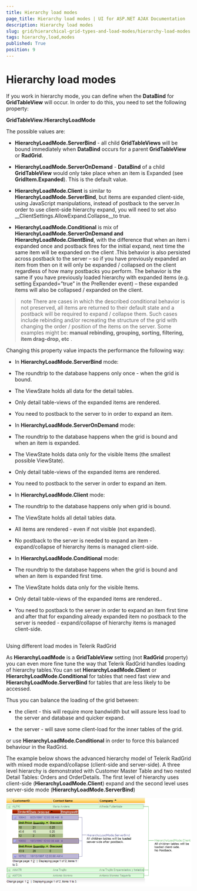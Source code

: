 ```yaml
---
title: Hierarchy load modes
page_title: Hierarchy load modes | UI for ASP.NET AJAX Documentation
description: Hierarchy load modes
slug: grid/hierarchical-grid-types-and-load-modes/hierarchy-load-modes
tags: hierarchy,load,modes
published: True
position: 9
---
```


# Hierarchy load modes



If you work in hierarchy mode, you can define when the __DataBind__ for __GridTableView__ will occur. In order to do this, you need to set the following property:

__GridTableView.HierarchyLoadMode__

The possible values are:

* __HierarchyLoadMode.ServerBind__ - all child __GridTableViews__ will be bound immediately when __DataBind__ occurs for a parent __GridTableView__ or __RadGrid__.

* __HierarchyLoadMode.ServerOnDemand__ - __DataBind__ of a child __GridTableView__ would only take place when an item is Expanded (see __GridItem.Expanded__). This is the default value.

* __HierarchyLoadMode.Client__ is similar to __HierarchyLoadMode.ServerBind__, but items are expanded client-side, using JavaScript manipulations, instead of postback to the server.In order to use client-side hierarchy expand, you will need to set also __ClientSettings.AllowExpand.Collapse__to true.

* __HierarchyLoadMode.Conditional__ is mix of __HierarchyLoadMode.ServerOnDemand and HierarchyLoadMode.ClientBind__, with the difference that when an item i expanded once and postback fires for the initial expand, next time the same item will be expanded on the client .This behavior is also persisted across postback to the server – so if you have previously expanded an item from then on it will only be expanded / collapsed on the client regardless of how many postbacks you perform. The behavior is the same if you have previously loaded hierarchy with expanded items (e.g. setting Expanded=”true” in the PreRender event) – these expanded items will also be collapsed / expanded on the client.

>note There are cases in which the described conditional behavior is not preserved, all items are returned to their default state and a postback will be required to expand / collapse them. Such cases include rebinding and/or recreating the structure of the grid with changing the order / position of the items on the server. Some examples might be: __manual rebinding, grouping, sorting, filtering, item drag-drop, etc__ .
>


Changing this property value impacts the performance the following way:

* In __HierarchyLoadMode.ServerBind__ mode:

* The roundtrip to the database happens only once - when the grid is bound.

* The ViewState holds all data for the detail tables.

* Only detail table-views of the expanded items are rendered.

* You need to postback to the server to in order to expand an item.

* In __HierarchyLoadMode.ServerOnDemand__ mode:

* The roundtrip to the database happens when the grid is bound and when an item is expanded.

* The ViewState holds data only for the visible Items (the smallest possible ViewState).

* Only detail table-views of the expanded items are rendered.

* You need to postback to the server in order to expand an item.

* In __HierarchyLoadMode.Client__ mode:

* The roundtrip to the database happens only when grid is bound.

* The ViewState holds all detail tables data.

* All items are rendered - even if not visible (not expanded).

* No postback to the server is needed to expand an item - expand/collapse of hierarchy items is managed client-side.

* In __HierarchyLoadMode.Conditional__ mode:

* The roundtrip to the database happens when the grid is bound and when an item is expanded first time.

* The ViewState holds data only for the visible Items.

* Only detail table-views of the expanded items are rendered..

* You need to postback to the server in order to expand an item first time and after that for expanding already expanded item no postback to the server is needed - expand/collapse of hierarchy items is managed client-side.

## 

Using different load modes in Telerik RadGrid

As __HierarchyLoadMode__ is a __GridTableView__ setting (not __RadGrid__ property) you can even more fine tune the way that Telerik RadGrid handles loading of hierarchy tables.You can set __HierarchyLoadMode.Client__ or __HierarchyLoadMode.Conditional__ for tables that need fast view and __HierarchyLoadMode.ServerBind__ for tables that are less likely to be accessed.

Thus you can balance the loading of the grid between:

* the client - this will require more bandwidth but will assure less load to the server and database and quicker expand.

* the server - will save some client-load for the inner tables of the grid.

or use __HierarchyLoadMode.Conditional__ in order to force this balanced behaviour in the RadGrid.

The example below shows the advanced hierarchy model of Telerik RadGrid with mixed mode expand/collapse (client-side and server-side). A three level hierarchy is demonstrated with Customer Master Table and two nested Detail Tables: Orders and OrderDetails. The first level of hierarchy uses client-side (__HierarchyLoadMode.Client__) expand and the second level uses server-side mode (__HierarchyLoadMode.ServerBind__)

![Mixed Load Mode](images/grd_MixedLoadMode_markedup.png)




